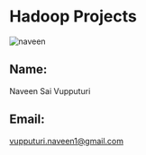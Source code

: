 # Hadoop Projects
![naveen](https://cloud.githubusercontent.com/assets/10673712/5879883/dc3053c8-a2f8-11e4-89e7-ffc38361df74.jpg)
## Name: 
Naveen Sai Vupputuri
## Email: 
vupputuri.naveen1@gmail.com
